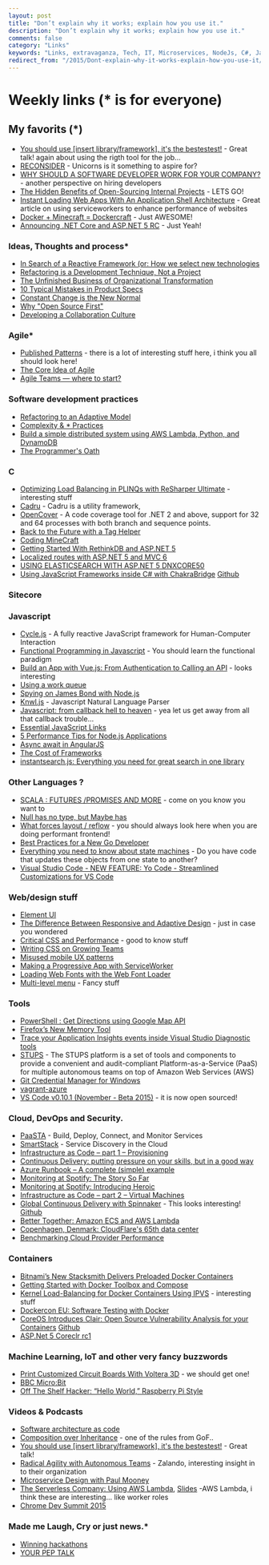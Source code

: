 ```yaml
---
layout: post
title: "Don’t explain why it works; explain how you use it."
description: "Don’t explain why it works; explain how you use it."
comments: false
category: "Links"
keywords: "Links, extravaganza, Tech, IT, Microservices, NodeJs, C#, Javascript, Solution architecture"
redirect_from: "/2015/Dont-explain-why-it-works-explain-how-you-use-it/"
---
```

# Weekly links (* is for everyone) #

##   My favorits (*) ##
  * [You should use [insert library/framework], it's the bestestest!](https://www.youtube.com/watch?v=_yCz1TA0EL4) - Great talk! again about using the rigth tool for the job...
  * [RECONSIDER](https://medium.com/@dhh/reconsider-41adf356857f) - Unicorns is it something to aspire for?
  * [WHY SHOULD A SOFTWARE DEVELOPER WORK FOR YOUR COMPANY?](http://code.hootsuite.com/why-should-a-software-developer-work-for-your-company/) - another perspective on hiring developers
  * [The Hidden Benefits of Open-Sourcing Internal Projects](http://eng.rightscale.com/2015/11/18/hidden-benefits-of-open-source.html) - LETS GO!
  * [Instant Loading Web Apps With An Application Shell Architecture](https://medium.com/@addyosmani/instant-loading-web-apps-with-an-application-shell-architecture-7c0c2f10c73) - Great article on using serviceworkers to enhance performance of websites
  * [Docker + Minecraft = Dockercraft](https://github.com/docker/dockercraft) - Just AWESOME!
  * [Announcing .NET Core and ASP.NET 5 RC](http://blogs.msdn.com/b/dotnet/archive/2015/11/18/announcing-net-core-and-asp-net-5-rc.aspx) - Just Yeah!

  
###  Ideas, Thoughts and process* ###
  * [In Search of a Reactive Framework (or: How we select new technologies](http://tech.ticketmaster.com/2015/11/12/in-search-of-a-reactive-framework-or-how-we-select-new-technologies/)
  * [Refactoring is a Development Technique, Not a Project](http://blog.ndepend.com/refactoring-is-a-development-technique-not-a-project/)
  * [The Unfinished Business of Organizational Transformation](https://www.thoughtworks.com/insights/blog/unfinished-business-organizational-transformation)
  * [10 Typical Mistakes in Product Specs](https://dzone.com/articles/10-typical-mistakes-in-specs)
  * [Constant Change is the New Normal](https://www.thoughtworks.com/insights/blog/constant-change-new-normal)
  * [Why "Open Source First"](https://tech.zalando.com/blog/why-open-source-first/)
  * [Developing a Collaboration Culture](https://www.thoughtworks.com/insights/blog/developing-collaboration-culture)
 
### Agile* ###
  * [Published Patterns](https://sites.google.com/a/scrumplop.org/published-patterns/) - there is a lot of interesting stuff here, i think you all should look here!
  * [The Core Idea of Agile](https://dzone.com/articles/the-core-idea-of-agile)
  * [Agile Teams — where to start?](http://allegro.tech/2015/11/agile-teams-how-to-start.html)

###  Software development practices ###
  * [Refactoring to an Adaptive Model](http://martinfowler.com/articles/refactoring-adaptive-model.html)
  * [Complexity & * Practices](http://dtor.com/halfire/2015/11/13/complexity_____practices.html)
  * [Build a simple distributed system using AWS Lambda, Python, and DynamoDB](http://tech.adroll.com/blog/dev/2015/11/16/count-things-with-aws-lambda-python-and-dynamodb.html)
  * [The Programmer's Oath](http://blog.cleancoder.com/uncle-bob/2015/11/18/TheProgrammersOath.html)
 
###  **C** ###
  * [Optimizing Load Balancing in PLINQs with ReSharper Ultimate](http://blog.jetbrains.com/dotnet/2015/11/10/optimizing-load-balancing-in-plinqs-with-resharper-ultimate/) - interesting stuff
  * [Cadru](http://scottdorman.github.io/cadru/) - Cadru is a utility framework,
  * [OpenCover](https://github.com/OpenCover/opencover) - A code coverage tool for .NET 2 and above, support for 32 and 64 processes with both branch and sequence points. 
  * [Back to the Future with a Tag Helper](http://www.jeffreyfritz.com/2015/11/back-to-the-future-with-a-tag-helper/)
  * [Coding MineCraft](https://code.org/mc)
  * [Getting Started With RethinkDB and ASP.NET 5](http://www.khalidabuhakmeh.com/getting-started-with-rethinkdb-and-asp-net-5)
  * [Localized routes with ASP.NET 5 and MVC 6](http://www.strathweb.com/2015/11/localized-routes-with-asp-net-5-and-mvc-6/)
  * [USING ELASTICSEARCH WITH ASP.NET 5 DNXCORE50](http://damienbod.com/2015/11/17/using-elasticsearch-with-asp-net-5-dnxcore50/)
  * [Using JavaScript Frameworks inside C# with ChakraBridge](http://www.sitepoint.com/using-javascript-frameworks-inside-c-with-chakrabridge/) [Github](https://github.com/deltakosh/JsBridge)

###  Sitecore ###

###  Javascript ###
  * [Cycle.js](http://cycle.js.org/) - A fully reactive JavaScript framework for Human-Computer Interaction
  * [Functional Programming in Javascript](http://reactivex.io/learnrx/) - You should learn the functional paradigm
  * [Build an App with Vue.js: From Authentication to Calling an API](https://auth0.com/blog/2015/11/13/build-an-app-with-vuejs/) - looks interesting
  * [Using a work queue](http://blog.yld.io/2015/11/13/using-a-work-queue/)
  * [Spying on James Bond with Node.js](http://developer.telerik.com/featured/spying-on-james-bond-with-node-js/)
  * [Knwl.js](http://loadfive.com/os/knwl/) - Javascript Natural Language Parser
  * [Javascript: from callback hell to heaven](http://tech.finn.no/2015/10/16/javascript-from-callback-hell-to-heaven/) - yea let us get away from all that callback trouble...
  * [Essential JavaScript Links](https://github.com/ericelliott/essential-javascript-links)
  * [5 Performance Tips for Node.js Applications](https://www.nginx.com/blog/5-performance-tips-for-node-js-applications/)
  * [Async await in AngularJS](https://labs.magnet.me/nerds/2015/11/16/async-await-in-angularjs.html)
  * [The Cost of Frameworks ](https://aerotwist.com/blog/the-cost-of-frameworks/)
  * [instantsearch.js: Everything you need for great search in one library](https://blog.algolia.com/announcing-instantsearch-js-everything-you-need-for-great-search-in-one-library/)

###  Other Languages ?  ###
  * [SCALA : FUTURES /PROMISES AND MORE](https://sachabarbs.wordpress.com/2015/11/11/scala-futures-promises-and-more/) - come on you know you want to
  * [Null has no type, but Maybe has](http://blog.ploeh.dk/2015/11/13/null-has-no-type-but-maybe-has/)
  * [What forces layout / reflow](https://gist.github.com/paulirish/5d52fb081b3570c81e3a) - you should always look here when you are doing performant frontend!
  * [Best Practices for a New Go Developer](http://blog.codeship.com/best-practices-for-a-new-go-developer/)
  * [Everything you need to know about state machines](https://kev.inburke.com/kevin/state-machines/) - Do you have code that updates these objects from one state to another?
  * [Visual Studio Code - NEW FEATURE: Yo Code - Streamlined Customizations for VS Code](http://blogs.msdn.com/b/user_ed/archive/2015/11/17/visual-studio-code-new-feature-yo-code-streamlined-customizations-for-vs-code.aspx)

###  Web/design stuff ###
  * [Element UI](http://elemental-ui.com/)
  * [The Difference Between Responsive and Adaptive Design](https://css-tricks.com/the-difference-between-responsive-and-adaptive-design/) - just in case you wondered
  * [Critical CSS and Performance](http://dbushell.com/2015/02/19/critical-css-and-performance/) - good to know stuff
  * [Writing CSS on Growing Teams](http://alistapart.com/blog/post/writing-css-on-growing-teams)
  * [Misused mobile UX patterns](https://medium.com/@kollinz/misused-mobile-ux-patterns-84d2b6930570)
  * [Making a Progressive App with ServiceWorker](https://ponyfoo.com/articles/progressive-app-serviceworker)
  * [Loading Web Fonts with the Web Font Loader](https://css-tricks.com/loading-web-fonts-with-the-web-font-loader/)
  * [Multi-level menu](http://tympanus.net/codrops/2015/11/17/multi-level-menu/) - Fancy stuff
 
###  Tools ###
  * [PowerShell : Get Directions using Google Map API](https://geekeefy.wordpress.com/2015/11/14/powershell-get-directions-using-google-map-api/)
  * [Firefox’s New Memory Tool](https://hacks.mozilla.org/2015/11/firefoxs-new-memory-tool/)
  * [Trace your Application Insights events inside Visual Studio Diagnostic tools](http://dailydotnettips.com/2015/11/04/trace-your-application-insights-events-inside-visual-studio-diagnostic-tools/)
  * [STUPS](https://stups.io/) - The STUPS platform is a set of tools and components to provide a convenient and audit-compliant Platform-as-a-Service (PaaS) for multiple autonomous teams on top of Amazon Web Services (AWS)
  * [Git Credential Manager for Windows](https://github.com/Microsoft/Git-Credential-Manager-for-Windows)
  * [vagrant-azure](https://github.com/Azure/vagrant-azure)
  * [VS Code v0.10.1 (November - Beta 2015)](https://code.visualstudio.com/updates#vscode) - it is now open sourced!

###  Cloud, DevOps and Security.  ###
  * [PaaSTA](https://github.com/Yelp/paasta/) - Build, Deploy, Connect, and Monitor Services
  * [SmartStack](http://nerds.airbnb.com/smartstack-service-discovery-cloud/) - Service Discovery in the Cloud
  * [Infrastructure as Code – part 1 – Provisioning](https://www.future-processing.pl/blog/infrastructure-as-code-provisioning/)
  * [Continuous Delivery: putting pressure on your skills, but in a good way](https://jaxenter.com/continuous-delivery-putting-pressure-on-your-skills-but-in-a-good-way-120823.html)
  * [Azure Runbook – A complete (simple) example](http://vincentlauzon.com/2015/11/01/azure-runbook-a-complete-simple-example/)
  * [Monitoring at Spotify: The Story So Far](https://labs.spotify.com/2015/11/16/monitoring-at-spotify-the-story-so-far/)
  * [Monitoring at Spotify: Introducing Heroic](https://labs.spotify.com/2015/11/17/monitoring-at-spotify-introducing-heroic/)
  * [Infrastructure as Code – part 2 – Virtual Machines](https://www.future-processing.pl/blog/infrastructure-as-code-virtual-machines/)
  * [Global Continuous Delivery with Spinnaker](http://techblog.netflix.com/2015/11/global-continuous-delivery-with.html) - This looks interesting! [Github](https://github.com/spinnaker/spinnaker)
  * [Better Together: Amazon ECS and AWS Lambda](https://aws.amazon.com/blogs/compute/better-together-amazon-ecs-and-aws-lambda/)
  * [Copenhagen, Denmark: CloudFlare's 65th data center](https://blog.cloudflare.com/copenhagen-denmark-cloudflares-65th-data-center/)
  * [Benchmarking Cloud Provider Performance](http://www.acmebenchmarking.com/2015/11/benchmarking-cloud-provider-performance.html)

### Containers ###
  * [Bitnami’s New Stacksmith Delivers Preloaded Docker Containers](http://thenewstack.io/bitnami-announces-stacksmith/)
  * [Getting Started with Docker Toolbox and Compose](http://blog.docker.com/2015/11/docker-toolbox-compose/)
  * [Kernel Load-Balancing for Docker Containers Using IPVS](http://blog.codeship.com/kernel-load-balancing-for-docker-containers-using-ipvs/) - interesting stuff
  * [Dockercon EU: Software Testing with Docker](http://thenewstack.io/software-testing-docker/)
  * [CoreOS Introduces Clair: Open Source Vulnerability Analysis for your Containers](https://coreos.com/blog/vulnerability-analysis-for-containers) [Github](https://github.com/coreos/clair)
  * [ASP.Net 5 Coreclr rc1](https://hub.docker.com/r/microsoft/aspnet/)

### Machine Learning, IoT and other very fancy buzzwords ###
  * [Print Customized Circuit Boards With Voltera 3D](http://thenewstack.io/voltera-3d-prints-circuit-boards-minutes/) - we should get one!
  * [BBC Micro:Bit](http://blogs.msdn.com/b/uk_faculty_connection/archive/2015/11/12/bbc-micro-bit.aspx)
  * [Off The Shelf Hacker: “Hello World,” Raspberry Pi Style](http://thenewstack.io/off-shelf-hacker-hello-world-pi-style/)

###  Videos & Podcasts ###
  * [Software architecture as code](http://www.codingthearchitecture.com/2015/11/16/video_software_architecture_as_code.html)
  * [Composition over Inheritance](https://www.youtube.com/watch?v=wfMtDGfHWpA) - one of the rules from GoF..
  * [You should use [insert library/framework], it's the bestestest!](https://www.youtube.com/watch?v=_yCz1TA0EL4) - Great talk!
  * [Radical Agility with Autonomous Teams](https://www.youtube.com/watch?v=JXRTkj4pdO4) - Zalando, interesting insight in to their organization
  * [Microservice Design with Paul Mooney](http://www.dotnetrocks.com/default.aspx?ShowNum=1218)
  * [The Serverless Company: Using AWS Lambda](https://www.youtube.com/watch?v=U8ODkSCJpJU), [Slides](http://www.slideshare.net/AmazonWebServices/arc308-the-serverless-company-using-aws-lambda) -AWS Lambda, i think these are interesting... like worker roles  
  * [Chrome Dev Summit 2015](https://www.youtube.com/playlist?list=PLNYkxOF6rcICcHeQY02XLvoGL34rZFWZn#chromedevsummit)
 
###  Made me Laugh, Cry or just news.* ###
  * [Winning hackathons](http://glebbahmutov.com/blog/winning-hackathons/)
  * [YOUR PEP TALK](http://www.fastcocreate.com/3053684/let-this-seamless-blend-of-coach-speeches-from-sports-movies-be-your-pep-talk-today)

